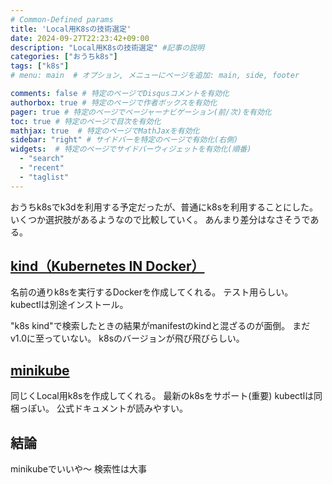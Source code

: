```yaml
---
# Common-Defined params
title: 'Local用K8sの技術選定'
date: 2024-09-27T22:23:42+09:00
description: "Local用K8sの技術選定" #記事の説明
categories: ["おうちk8s"]
tags: ["k8s"]
# menu: main  # オプション, メニューにページを追加: main, side, footer

comments: false # 特定のページでDisqusコメントを有効化
authorbox: true # 特定のページで作者ボックスを有効化
pager: true # 特定のページでページャーナビゲーション(前/次)を有効化
toc: true # 特定のページで目次を有効化
mathjax: true  # 特定のページでMathJaxを有効化
sidebar: "right" # サイドバーを特定のページで有効化(右側)
widgets:  # 特定のページでサイドバーウィジェットを有効化(順番)
  - "search"
  - "recent"
  - "taglist"
---
```


おうちk8sでk3dを利用する予定だったが、普通にk8sを利用することにした。
いくつか選択肢があるようなので比較していく。
あんまり差分はなさそうである。

## [kind（Kubernetes IN Docker）](https://kind.sigs.k8s.io/)
名前の通りk8sを実行するDockerを作成してくれる。
テスト用らしい。
kubectlは別途インストール。

"k8s kind"で検索したときの結果がmanifestのkindと混ざるのが面倒。
まだv1.0に至っていない。
k8sのバージョンが飛び飛びらしい。

## [minikube](https://minikube.sigs.k8s.io/docs/)
同じくLocal用k8sを作成してくれる。
最新のk8sをサポート(重要)
kubectlは同梱っぽい。
公式ドキュメントが読みやすい。

## 結論
minikubeでいいや～
検索性は大事